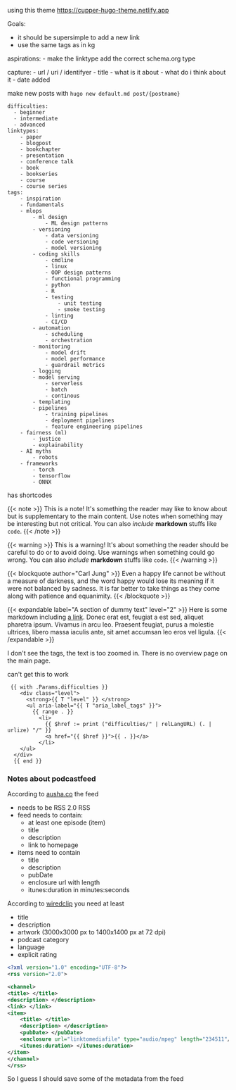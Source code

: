 
using this theme https://cupper-hugo-theme.netlify.app

Goals: 
- it should be supersimple to add a new link
- use the same tags as in kg

aspirations:
    - make the linktype add the correct schema.org type

capture:
    - url / uri / identifyer
    - title
    - what is it about
    - what do i think about it
    - date added

make new posts with `hugo new default.md post/{postname}`

```
difficulties:
  - beginner
  - intermediate
  - advanced
linktypes:
    - paper
    - blogpost
    - bookchapter
    - presentation
    - conference talk
    - book
    - bookseries
    - course
    - course series
tags:
    - inspiration
    - fundamentals
    - mlops
        - ml design
            - ML design patterns
        - versioning
            - data versioning
            - code versioning
            - model versioning
        - coding skills
            - cmdline
            - linux
            - OOP design patterns
            - functional programming
            - python
            - R
            - testing
                - unit testing
                - smoke testing
            - linting
            - CI/CD
        - automation
            - scheduling
            - orchestration
        - monitoring
            - model drift
            - model performance
            - guardrail metrics
        - logging
        - model serving
            - serverless
            - batch
            - continous
        - templating
        - pipelines
            - training pipelines
            - deployment pipelines
            - feature engineering pipelines
    - fairness (ml)
        - justice
        - explainability
    - AI myths
        - robots
    - frameworks
        - torch
        - tensorflow
        - ONNX
```


has shortcodes


{{< note >}}
This is a note! It's something the reader may like to know about but is supplementary to the main content. Use notes when something may be interesting but not critical. You can also *include* **markdown** stuffs like `code`. 
{{< /note >}}

{{< warning >}}
This is a warning! It's about something the reader should be careful to do or to avoid doing. Use warnings when something could go wrong. You can also *include* **markdown** stuffs like `code`.
{{< /warning >}}


{{< blockquote author="Carl Jung" >}}
Even a happy life cannot be without a measure of darkness, and the word happy would lose its meaning if it were not balanced by sadness. It is far better to take things as they come along with patience and equanimity.
{{< /blockquote >}}


{{< expandable label="A section of dummy text" level="2" >}}
Here is some markdown including [a link](https://twitter.com/heydonworks). Donec erat est, feugiat a est sed, aliquet pharetra ipsum. Vivamus in arcu leo. Praesent feugiat, purus a molestie ultrices, libero massa iaculis ante, sit amet accumsan leo eros vel ligula.
{{< /expandable >}}



I don't see the tags, the text is too zoomed in.
There is no overview page on the main page.


can't get this to work

```
 {{ with .Params.difficulties }}
    <div class="level">
      <strong>{{ T "level" }} </strong>
      <ul aria-label="{{ T "aria_label_tags" }}">
        {{ range . }}
          <li>
            {{ $href := print ("difficulties/" | relLangURL) (. | urlize) "/" }}
            <a href="{{ $href }}">{{ . }}</a>
          </li>
    </ul>
  </div>
  {{ end }}
  ```


  ### Notes about podcastfeed
  According to [ausha.co](https://www.ausha.co/blog/creating-an-rss-feed-for-your-podcast/) the feed 
  - needs to be RSS 2.0 RSS
  - feed needs to contain:
    - at least one episode (item)
    - title
    - description
    - link to homepage
  - items need to contain
    - title
    - description
    - pubDate
    - enclosure url with length
    - itunes:duration in minutes:seconds

According to [wiredclip](https://wiredclip.com/podcast-rss-feed/) you need at least
- title
- description
- artwork (3000x3000 px to 1400x1400 px at 72 dpi)
- podcast category
- language
- explicit rating

```XML
<?xml version="1.0" encoding="UTF-8"?>
<rss version="2.0">

<channel>
<title> </title>
<description> </description>
<link> </link>
<item>
    <title> </title>
    <description> </description>
    <pubDate> </pubDate>
    <enclosure url="linktomediafile" type="audio/mpeg" length="234511"/>
    <itunes:duration> </itunes:duration>
</item>
</channel>
</rss>
```

So I guess I should save some of the metadata from the feed

